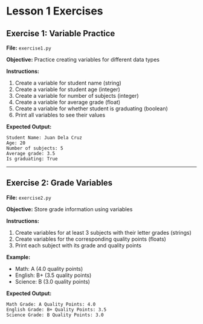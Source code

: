 # Lesson 1 Exercises

## Exercise 1: Variable Practice

**File:** `exercise1.py`

**Objective:** Practice creating variables for different data types

**Instructions:**
1. Create a variable for student name (string)
2. Create a variable for student age (integer)
3. Create a variable for number of subjects (integer)
4. Create a variable for average grade (float)
5. Create a variable for whether student is graduating (boolean)
6. Print all variables to see their values

**Expected Output:**
```
Student Name: Juan Dela Cruz
Age: 20
Number of subjects: 5
Average grade: 3.5
Is graduating: True
```

---

## Exercise 2: Grade Variables

**File:** `exercise2.py`

**Objective:** Store grade information using variables

**Instructions:**
1. Create variables for at least 3 subjects with their letter grades (strings)
2. Create variables for the corresponding quality points (floats)
3. Print each subject with its grade and quality points

**Example:**
- Math: A (4.0 quality points)
- English: B+ (3.5 quality points)
- Science: B (3.0 quality points)

**Expected Output:**
```
Math Grade: A Quality Points: 4.0
English Grade: B+ Quality Points: 3.5
Science Grade: B Quality Points: 3.0
```
